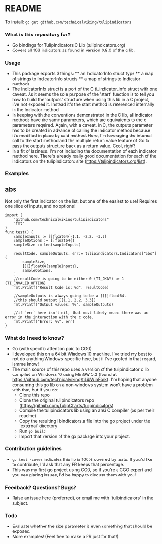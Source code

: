 # README #

To install:  `go get github.com/technicalviking/tulipindicators`

### What is this repository for? ###

* Go bindings for TulipIndicators C Lib (tulipindicators.org)
* Covers all 103 indicators as found in version 0.8.0 of the c lib.

### Usage ###
* This package exports 3 things:
** an IndicatorInfo struct type
** a map of strings to IndicatorInfo structs
** a map of strings to Indicator methods.
* The IndicatorInfo struct is a port of the C ti_indicator_info struct with one caveat.  As it seems the sole purpose of the 'start' function is to tell you how to build the 'outputs' structure when using this lib in a C project, I've not exposed it.  Instead it's the start method is referenced internally in the Indicator method.
* In keeping with the conventions demonstrated in the C lib, all indicator methods have the same parameters, which are equivalents to the c parameters required. Again, with a caveat.  in C, the outputs parameter has to be created in advance of calling the indicator method because it's modified in place by said method.  Here, I'm leveraging the internal call to the start method and the multiple return value feature of Go to pass the outputs structure back as a return value.  Cool, right?
* In a fit of laziness, I'm not including the documentation of each indicator method here.  There's already really good documentation for each of the indicators on the tulipindicators site (https://tulipindicators.org/list).

### Examples ###


## abs ##
Not only the first indicator on the list,  but one of the easiest to use!  Requires one slice of inputs, and no options!

```
import (
	"github.com/technicalviking/tulipindicators"
	"fmt"
)
func test() {
	sampleInputs := []float64{-1.1, -2.2, -3.3}
	sampleOptions := []float64{}
	sampleSize := len(sampleInputs)

	resultCode, sampleOutputs, err:= tulipindicators.Indicators["abs"](
		sampleSize,
		[][]float64{sampleInputs},
		sampleOptions,
	)
	//resultCode is going to be either 0 (TI_OKAY) or 1 (TI_INVALID_OPTION)
	fmt.Printf("Result Code is: %d", resultCode)
	
	//sampleOutputs is always going to be a [][]float64.
	//this should output [[1.1, 2.2, 3.3]]
	fmt.Printf("Output values: %v", sampleOutputs)

	//if `err` here isn't nil, that most likely means there was an error in the interaction with the c code.
	fmt.Printf("Error: %v", err)
}

```


### What do I need to know? ###

* Go (with specific attention paid to CGO)
* I developed this on a 64 bit Windows 10 machine.  I've tried my best to not do anything Windows-specific here, but if I've goofed in that regard, lemme know!
* The main source of this repo uses a version of the tulipindicator c lib compiled on Windows 10 using MinGW 5.3 (found at https://github.com/technicalviking/tiLibWinFork).  I'm hoping that anyone consuming this go lib on a non-windows system won't have a problem with that, but if you do:
	* Clone this repo
	* Clone the original tulipindicators repo (https://github.com/TulipCharts/tulipindicators)
	* Compile the tulipindicators lib using an ansi C compiler (as per their readme)
	* Copy the resulting libindicators.a file into the go project under the 'external' directory
	* Run `go build`
	* Import that version of the go package into your project.

### Contribution guidelines ###

* `go test -cover` indicates this lib is 100% covered by tests.  If you'd like to contribute, I'd ask that any PR keeps that percentage.
* This was my first go project using CGO, so if you're a CGO expert and you see glaring issues, I'd be happy to discuss them with you!

### Feedback? Questions? Bugs? ###

* Raise an issue here (preferred), or email me with 'tulipindicators' in the subject.

### Todo ###
* Evaluate whether the size parameter is even something that should be exposed.
* More examples!  (Feel free to make a PR just for that!)